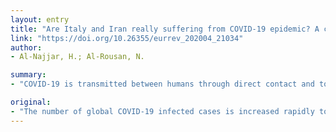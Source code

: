 ```yaml
---
layout: entry
title: "Are Italy and Iran really suffering from COVID-19 epidemic? A controversial study"
link: "https://doi.org/10.26355/eurrev_202004_21034"
author:
- Al-Najjar, H.; Al-Rousan, N.

summary:
- "COVID-19 is transmitted between humans through direct contact and touching dirty surfaces. The study used pairwise distance, maximum likelihood tree, and similarity between amino acid to find the results. Besides Cryptococcus and HFMD, the virus in both Italy and Iran is not similar to the current virus in China and USA. Authors claim that the virus that killed thousands of people is not COV-19 based on the available data. This paper aims to compare these sequences with three different diseases."

original:
- "The number of global COVID-19 infected cases is increased rapidly to exceed 370 thousand. COVID-19 is transmitted between humans through direct contact and touching dirty surfaces. This paper aims to find the similarity between DNA sequences of COVID-19 in different countries, and to compare these sequences with three different diseases [HIV, Hand-Foot-Mouth disease (HFMD), and Cryptococcus]. The study used pairwise distance, maximum likelihood tree, and similarity between amino acid to find the results. The results showed that different three main types of viruses namely, COVID-19 are found. The virus in both Italy and Iran is not similar to COVID-19 in China and USA. While, two viruses were spread in Wuhan (before and after December 26, 2019). Besides Cryptococcus and HFMD are found as dominant diseases with Group 1 and Group 3, respectively. Authors claim that the current virus in Italy and Iran that killed thousands of people is not COVID-19 based on the available data."
---
```


